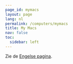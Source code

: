 ```yaml
---
page_id: mymacs
layout: page
lang: nl
permalink: /computers/mymacs
title: My Macs
nav: false
toc:
  sidebar: left
---
```


Zie de <a href="../../computers/mymacs.html">Engelse pagina</a>.
